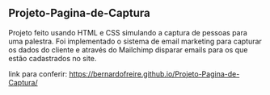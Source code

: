 ## Projeto-Pagina-de-Captura

Projeto feito usando HTML e CSS simulando a captura de pessoas para uma palestra. Foi implementado o sistema de email marketing para capturar os dados do cliente e através do Mailchimp disparar emails para os que estão cadastrados no site.

link para conferir: https://bernardofreire.github.io/Projeto-Pagina-de-Captura/
